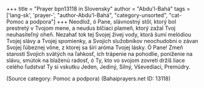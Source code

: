 +++
title = "Prayer bpn13118 in Slovensky"
author = "Abdu'l-Bahá"
tags = ['lang-sk', 'prayer-', "author-Abdu'l-Bahá", "category-unsorted", "cat-Pomoc a podpora"]
+++
Neodlož, ó Pane, slávnostný stôl, ktorý bol prestretý v Tvojom mene, a neudus blčiaci plameň, ktorý zažal Tvoj neuhasiteľný oheň. Nezahať tok tej Svojej živej vody, ktorá šumí melódiou Tvojej slávy a Tvojej spomienky, a Svojich služobníkov neochudobni o závan Svojej ľúbeznej vône, z ktorej sa šíri aróma Tvojej lásky.
Ó Pane! Zmeň starosti Svojich svätých na ľahkosť, ich trápenie na pohodlie, poníženie na slávu, smútok na blaženú radosť, ó Ty, kto vo svojom zovretí držíš liace celého ľudstva!
Ty si vskutku Jeden, Jediný, Silný, Vševediaci, Premúdry.

(Source category: Pomoc a podpora)
(Bahaiprayers.net ID: 13118)
